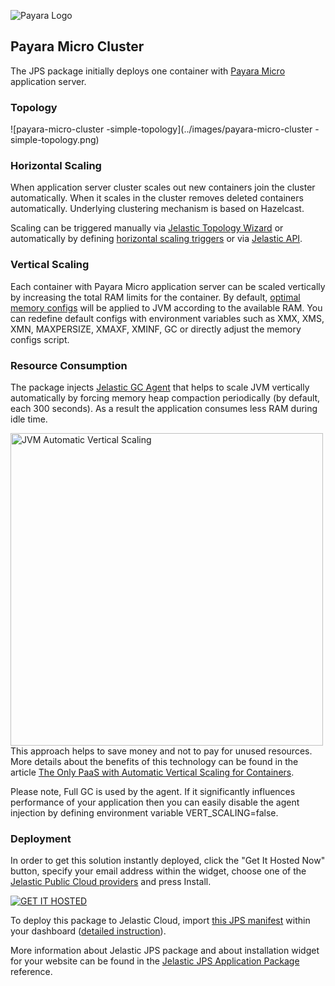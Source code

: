 ![Payara Logo](http://cdn2.hubspot.net/hub/334594/hubfs/Payara_Blog_Images/payara_logo_edited.jpg?t=1464882446136&width=150) 
## Payara Micro Cluster

The JPS package initially deploys one container with [Payara Micro](http://blog.payara.fish/introducing-payara-micro) application server. 
### Topology 

![payara-micro-cluster -simple-topology](../images/payara-micro-cluster -simple-topology.png)

### Horizontal Scaling 

When application server cluster scales out new containers join the cluster automatically. When it scales in the cluster removes deleted containers automatically. Underlying clustering mechanism is based on Hazelcast.        

Scaling can be triggered manually via [Jelastic Topology Wizard](https://docs.jelastic.com/multi-nodes#app) or automatically by defining [horizontal scaling triggers](https://docs.jelastic.com/automatic-horizontal-scaling#set-up) or via [Jelastic API](https://docs.jelastic.com/api/).

### Vertical Scaling 

Each container with Payara Micro application server can be scaled vertically by increasing the total RAM limits for the container. By default, [optimal memory configs](bin/memoryConfig.sh) will be applied to JVM according to the available RAM. You can redefine default configs with environment variables such as XMX, XMS, XMN, MAXPERSIZE, XMAXF, XMINF, GC or directly adjust the memory configs script.

### Resource Consumption

The package injects [Jelastic GC Agent](lib/jelastic-gc-agent.jar) that helps to scale JVM vertically automatically by forcing memory heap compaction periodically (by default, each 300 seconds). As a result the application consumes less RAM during idle time. 

<img src="https://drive.google.com/uc?export=view&id=0BwJfg6h8bVzUVDNyWkh1aTZ3OGM" alt="JVM Automatic Vertical Scaling" align="left" width="500" >

This approach helps to save money and not to pay for unused resources. More details about the benefits of this technology can be found in the article [The Only PaaS with Automatic Vertical Scaling for Containers](http://blog.jelastic.com/2014/12/11/paas-automatic-vertical-scaling/).  


Please note, Full GC is used by the agent. If it significantly influences performance of your application then you can easily disable the agent injection by defining environment variable VERT_SCALING=false.

### Deployment

In order to get this solution instantly deployed, click the "Get It Hosted Now" button, specify your email address within the widget, choose one of the [Jelastic Public Cloud providers](https://jelastic.cloud) and press Install.

[![GET IT HOSTED](https://raw.githubusercontent.com/jelastic-jps/jpswiki/master/images/getithosted.png)](https://jelastic.com/install-application/?manifest=https%3A%2F%2Fgithub.com%2Fjelastic%2Fpayara%2Fraw%2Fmaster%2Fpayara-micro-cluster%2Fmanifest.jps&min-version=4.6&keys=app.mircloud.host;app.jelastic.dogado.eu;app.fi.cloudplatform.fi;app.appengine.flow.ch;app.jelasticlw.com.br;app.paas.datacenter.fi;app.whelastic.net)

To deploy this package to Jelastic  Cloud, import [this JPS manifest](../../../raw/master/payara-micro-cluster/manifest.jps) within your dashboard ([detailed instruction](https://docs.jelastic.com/environment-export-import#import)).

More information about Jelastic JPS package and about installation widget for your website can be found in the [Jelastic JPS Application Package](https://github.com/jelastic-jps/jpswiki/wiki/Jelastic-JPS-Application-Package) reference.
